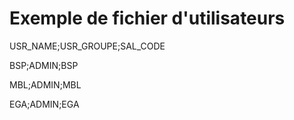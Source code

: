 # Exemple de fichier d'utilisateurs
USR\_NAME;USR\_GROUPE;SAL\_CODE


BSP;ADMIN;BSP


MBL;ADMIN;MBL


EGA;ADMIN;EGA


